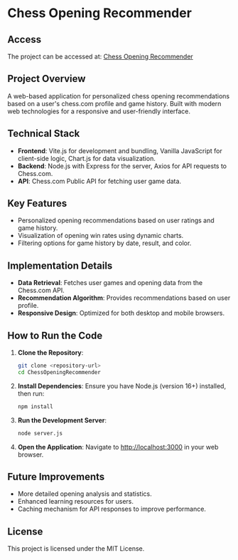 # Chess Opening Recommender

## Access
The project can be accessed at: [Chess Opening Recommender](http://localhost:3000)

## Project Overview
A web-based application for personalized chess opening recommendations based on a user's chess.com profile and game history.
Built with modern web technologies for a responsive and user-friendly interface.

## Technical Stack
- **Frontend**: Vite.js for development and bundling, Vanilla JavaScript for client-side logic, Chart.js for data visualization.
- **Backend**: Node.js with Express for the server, Axios for API requests to Chess.com.
- **API**: Chess.com Public API for fetching user game data.

## Key Features
- Personalized opening recommendations based on user ratings and game history.
- Visualization of opening win rates using dynamic charts.
- Filtering options for game history by date, result, and color.

## Implementation Details
- **Data Retrieval**: Fetches user games and opening data from the Chess.com API.
- **Recommendation Algorithm**: Provides recommendations based on user profile.
- **Responsive Design**: Optimized for both desktop and mobile browsers.

## How to Run the Code
1. **Clone the Repository**:
   ```bash
   git clone <repository-url>
   cd ChessOpeningRecommender
   ```
2. **Install Dependencies**: Ensure you have Node.js (version 16+) installed, then run:
   ```bash
   npm install
   ```
3. **Run the Development Server**:
   ```bash
   node server.js
   ```
4. **Open the Application**:
   Navigate to [http://localhost:3000](http://localhost:3000) in your web browser.

## Future Improvements
- More detailed opening analysis and statistics.
- Enhanced learning resources for users.
- Caching mechanism for API responses to improve performance.

## License
This project is licensed under the MIT License.
